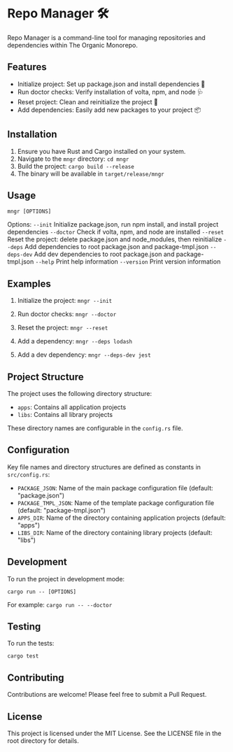 # Repo Manager 🛠️

Repo Manager is a command-line tool for managing repositories and dependencies within The Organic Monorepo.

## Features

- Initialize project: Set up package.json and install dependencies 🚀
- Run doctor checks: Verify installation of volta, npm, and node 🩺
- Reset project: Clean and reinitialize the project 🔄
- Add dependencies: Easily add new packages to your project 📦

## Installation

1. Ensure you have Rust and Cargo installed on your system.
2. Navigate to the `mngr` directory:
   `cd mngr`
3. Build the project:
   `cargo build --release`
4. The binary will be available in `target/release/mngr`

## Usage

`mngr [OPTIONS]`

Options:
`--init` Initialize package.json, run npm install, and install project dependencies
`--doctor` Check if volta, npm, and node are installed
`--reset` Reset the project: delete package.json and node_modules, then reinitialize
`--deps` Add dependencies to root package.json and package-tmpl.json
`--deps-dev` Add dev dependencies to root package.json and package-tmpl.json
`--help` Print help information
`--version` Print version information

## Examples

1. Initialize the project:
   `mngr --init`

2. Run doctor checks:
   `mngr --doctor`

3. Reset the project:
   `mngr --reset`

4. Add a dependency:
   `mngr --deps lodash`

5. Add a dev dependency:
   `mngr --deps-dev jest`

## Project Structure

The project uses the following directory structure:

- `apps`: Contains all application projects
- `libs`: Contains all library projects

These directory names are configurable in the `config.rs` file.

## Configuration

Key file names and directory structures are defined as constants in `src/config.rs`:

- `PACKAGE_JSON`: Name of the main package configuration file (default: "package.json")
- `PACKAGE_TMPL_JSON`: Name of the template package configuration file (default: "package-tmpl.json")
- `APPS_DIR`: Name of the directory containing application projects (default: "apps")
- `LIBS_DIR`: Name of the directory containing library projects (default: "libs")

## Development

To run the project in development mode:

`cargo run -- [OPTIONS]`

For example:
`cargo run -- --doctor`

## Testing

To run the tests:

`cargo test`

## Contributing

Contributions are welcome! Please feel free to submit a Pull Request.

## License

This project is licensed under the MIT License. See the LICENSE file in the root directory for details.
